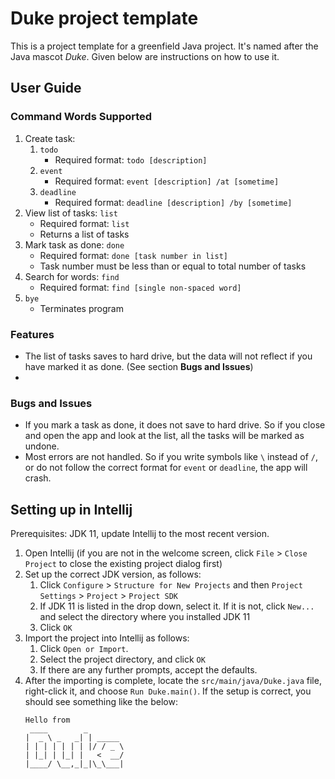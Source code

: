 # Duke project template

This is a project template for a greenfield Java project. It's named after the Java mascot _Duke_. Given below are instructions on how to use it.

## User Guide
### Command Words Supported
1. Create task:
   1. `todo`
      - Required format: `todo [description]`
   1. `event`
      - Required format: `event [description] /at [sometime]`
   1. `deadline`
      - Required format: `deadline [description] /by [sometime]`
1. View list of tasks: `list`
   - Required format: `list`
   - Returns a list of tasks
1. Mark task as done: `done` 
   - Required format: `done [task number in list]`
   - Task number must be less than or equal to total number of tasks 
1. Search for words: `find`
   - Required format: `find [single non-spaced word]`
1. `bye`
   - Terminates program

### Features
- The list of tasks saves to hard drive, but the data will not reflect if you have marked it as done. (See section **Bugs and Issues**)
- 

### Bugs and Issues
- If you mark a task as done, it does not save to hard drive. So if you close and open the app and look at the list, all the tasks will be marked as undone.
- Most errors are not handled. So if you write symbols like `\` instead of `/`, or do not follow the correct format for `event` or `deadline`, the app will crash.

## Setting up in Intellij

Prerequisites: JDK 11, update Intellij to the most recent version.

1. Open Intellij (if you are not in the welcome screen, click `File` > `Close Project` to close the existing project dialog first)
1. Set up the correct JDK version, as follows:
   1. Click `Configure` > `Structure for New Projects` and then `Project Settings` > `Project` > `Project SDK`
   1. If JDK 11 is listed in the drop down, select it. If it is not, click `New...` and select the directory where you installed JDK 11
   1. Click `OK`
1. Import the project into Intellij as follows:
   1. Click `Open or Import`.
   1. Select the project directory, and click `OK`
   1. If there are any further prompts, accept the defaults.
1. After the importing is complete, locate the `src/main/java/Duke.java` file, right-click it, and choose `Run Duke.main()`. If the setup is correct, you should see something like the below:
   ```
   Hello from
    ____        _        
   |  _ \ _   _| | _____ 
   | | | | | | | |/ / _ \
   | |_| | |_| |   <  __/
   |____/ \__,_|_|\_\___|
   ```
